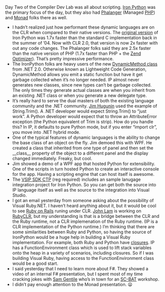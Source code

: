 Day Two of the Compiler Dev Lab was all about scripting. [Iron
Python](http://www.gotdotnet.com/workspaces/workspace.aspx?id=ad7acff7-ab1e-4bcb-99c0-57ac5a3a9742)
was the primary focus of the day, but they also had
[Phalanger](http://www.php-compiler.net/) (Managed
[PHP](http://www.php.net/)) and [Monad](http://blogs.msdn.com/monad/)
folks there as well.

-   I hadn’t realized just how performant these dynamic languages are on
    the CLR when compared to their native versions. The [original
    version](http://www.ironpython.com/) of Iron Python was 1.7x faster
    than the standard C implementation back in the summer of ’04. Now
    with CLR 2.0, that version is now 2x faster with out any code
    changes. The Phalanger folks said they are 2.5x faster than the
    native version of PHP (1.7x faster than PHP + the [Zend
    Optimizer](http://www.zend.com/products/zend_optimizer)). That’s
    pretty impressive performance.
-   The IronPython folks are heavy users of the new [DynamicMethod
    class](http://msdn2.microsoft.com/en-us/library/system.reflection.emit.dynamicmethod(VS.80).aspx)
    from .NET 2.0. Otherwise known as Lightweight Code Generation,
    DynamicMethod allows you emit a static function but have it get
    garbage collected when it’s no longer needed. IP almost never
    generates new classes, since new types can’t be garbage collected.
    The only times they generate actual classes are when you inherit
    from an existing .NET class or when you generate a new delegate
    type.
-   It’s really hard to serve the dual masters of both the existing
    language community and the .NET community. [Jim
    Hugunin](http://blogs.msdn.com/hugunin/default.aspx) used the
    example of String.Trim(). A .NET developer would expect
    String.Trim() to “just work”. A Python developer would expect that
    to throw an AttributeError exception (the Python equivalent of Trim
    is strip). How do you handle this? In IP, it defaults to pure Python
    mode, but if you enter “import clr”, you move into .NET hybrid mode.
-   One of the typical features of dynamic languages is the ability to
    change the base class of an object on the fly. Jim demoed this with
    WPF. He created a class that inherited from one type of panel and
    then set the \_\_class\_\_ property of the object to a different
    panel and the display changed immediately. Freaky, but cool.
-   Jim showed a demo of a WPF app that hosted Python for extensibility.
    One of the scripts in turn hosted Python to create an interactive
    console for the app. Having a scripting engine that can host itself
    is awesome.
-   The [VSIP SDK
    CTP](http://affiliate.vsipmembers.com/affiliate/downloadfiles.aspx) (reg
    required) includes an sample lanugage integration project for Iron
    Python. So you can get both the source into IP language itself as
    well as the source to the integration into Visual Studio.
-   I got an email yesterday from someone asking about the possibility
    of Visual Ruby.NET. I haven’t heard anything about it, but it would
    be cool to see [Ruby on Rails](http://www.rubyonrails.com/) runing
    under CLR. [John Lam](http://www.iunknown.com/) is working on
    [RubyCLR](http://www.iunknown.com/articles/2006/02/20/second-drop-of-rubyclr),
    but my understanding is that is a bridge between the CLR and the
    Ruby runtime, not a CLR implemenation of the Ruby runtime. (IP is a
    CLR implementation of the Python runtime.) I’m thinking that there
    are some similarities between Ruby and Python, so having the source
    of IronPython would be a huge help in building a Visual Ruby
    implementation. For example, both Ruby and Python have
    [closures](http://martinfowler.com/bliki/Closure.html). IP has a
    FunctionEnvironment class which is used to lift stack variables onto
    the heap in a variety of scenarios, including closures. So if I was
    building Visual Ruby, having access to the FunctionEnvironment class
    would be a good start.
-   I said yesterday that I need to learn more about F\#. They showed a
    video of an internal F\# presentation, but I spent most of my time
    cracking jokes with [Sam
    Gentile](http://codebetter.com/blogs/sam.gentile/default.aspx) who’s
    in town for an
    [SC-BAT](http://www.gotdotnet.com/codegallery/codegallery.aspx?id=941d2228-3bb5-42fd-8004-c08595821170)
    workshop.
-   I didn’t pay enough attention to the Monad presentation.
    :frowning:


